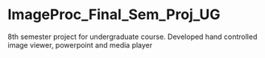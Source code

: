 # ImageProc_Final_Sem_Proj_UG
8th semester project for undergraduate course. Developed hand controlled image viewer, powerpoint and media player
